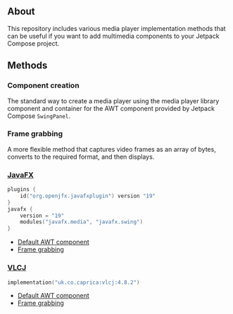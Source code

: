 ## About

This repository includes various media player implementation methods that can be useful if you want to add multimedia
components to your Jetpack Compose project.

## Methods

### Component creation

The standard way to create a media player using the media player library component and container for the AWT component
provided by Jetpack Compose `SwingPanel`.

### Frame grabbing

A more flexible method that captures video frames as an array of bytes, converts to the required format, and then
displays.

### [JavaFX](https://openjfx.io)

```kotlin
plugins {
    id("org.openjfx.javafxplugin") version "19"
}
javafx {
    version = "19"
    modules("javafx.media", "javafx.swing")
}
```

- [Default AWT component](./src/main/kotlin/javafx)
- [Frame grabbing](./src/main/kotlin/javafx)

### [VLCJ](https://github.com/caprica/vlcj)

```kotlin
implementation("uk.co.caprica:vlcj:4.8.2")
```

- [Default AWT component](./src/main/kotlin/vlcj)
- [Frame grabbing](./src/main/kotlin/vlcj)